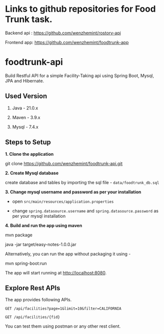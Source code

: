 # Links to github repositories for Food Trunk task. 

Backend api :
https://github.com/wenzhemint/rostorv-api

Frontend app:
https://github.com/wenzhemint/foodtrunk-app

# foodtrunk-api

Build Restful API for a simple Facility-Taking api using Spring Boot, Mysql, JPA and Hibernate.

## Used Version

1. Java - 21.0.x

2. Maven - 3.9.x

3. Mysql - 7.4.x

## Steps to Setup

**1. Clone the application**

git clone https://github.com/wenzhemint/foodtrunk-api.git

**2. Create Mysql database**

create database and tables by importing the sql file - `data/foodtrunk_db.sql`

**3. Change mysql username and password as per your installation**

+ open `src/main/resources/application.properties`

+ change `spring.datasource.username` and `spring.datasource.password` as per your mysql installation

**4. Build and run the app using maven**

mvn package

java -jar target/easy-notes-1.0.0.jar

Alternatively, you can run the app without packaging it using -

mvn spring-boot:run

The app will start running at <http://localhost:8080>.

## Explore Rest APIs

The app provides following APIs.

    GET /api/facilities?page=1&limit=10&filter=CALIFORNIA
    
    GET /api/facilities/{fid}

You can test them using postman or any other rest client.

